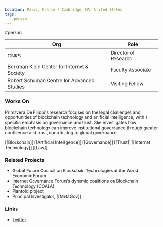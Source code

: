 ```yaml
---
Location: Paris, France / Cambridge, MA, United States
tags:
  - person
---
```

#person

| Org                                      | Role                                                                                   |
| ---------------------------------------- | -------------------------------------------------------------------------------------- |
| CNRS                                     | Director of Research                                                                   |
| Berkman Klein Center for Internet & Society | Faculty Associate                                                                     |
| Robert Schuman Centre for Advanced Studies | Visiting Fellow                                                                        |

### Works On

Primavera De Filippi's research focuses on the legal challenges and opportunities of blockchain technology and artificial intelligence, with a specific emphasis on governance and trust. She investigates how blockchain technology can improve institutional governance through greater confidence and trust, contributing to global governance.

[[Blockchain]]
[[Artificial Intelligence]]
[[Governance]]
[[Trust]]
[[Internet Technology]]
[[Law]]

### Related Projects

- Global Future Council on Blockchain Technologies at the World Economic Forum
- Internet Governance Forum’s dynamic coalitions on Blockchain Technology (COALA)
- Plantoid project
- Principal Investigator, [[MetaGov]]

### Links

- [Twitter](https://twitter.com/yaoeo)
